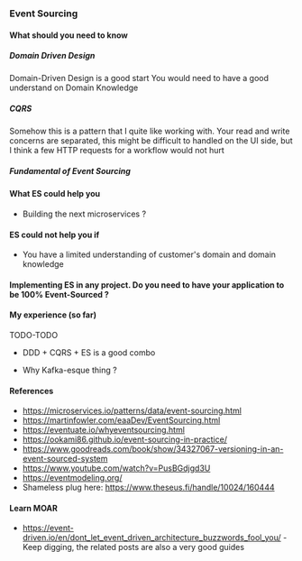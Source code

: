 ### Event Sourcing


#### What should you need to know
##### Domain Driven Design
Domain-Driven Design is a good start You would need to have a good understand on Domain Knowledge

##### CQRS
Somehow this is a pattern that I quite like working with. Your read and write concerns are separated, this might be difficult to handled on the UI side, but I think a few HTTP requests for a workflow would not hurt

##### Fundamental of Event Sourcing

#### What ES could help you
- Building the next microservices ?


#### ES could not help you if
- You have a limited understanding of customer's domain and domain knowledge


#### Implementing ES in any project. Do you need to have your application to be 100% Event-Sourced ?



#### My experience (so far)
TODO-TODO
- DDD + CQRS + ES is a good combo

- Why Kafka-esque thing ?

#### References
- https://microservices.io/patterns/data/event-sourcing.html
- https://martinfowler.com/eaaDev/EventSourcing.html
- https://eventuate.io/whyeventsourcing.html
- https://ookami86.github.io/event-sourcing-in-practice/
- https://www.goodreads.com/book/show/34327067-versioning-in-an-event-sourced-system
- https://www.youtube.com/watch?v=PusBGdjgd3U
- https://eventmodeling.org/
- Shameless plug here: https://www.theseus.fi/handle/10024/160444


#### Learn MOAR
- https://event-driven.io/en/dont_let_event_driven_architecture_buzzwords_fool_you/ - Keep digging, the related posts are also a very good guides